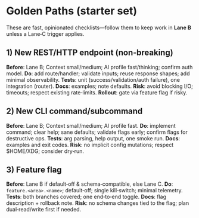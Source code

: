 # Golden Paths (starter set)

These are fast, opinionated checklists—follow them to keep work in **Lane B** unless a Lane‑C trigger applies.

## 1) New REST/HTTP endpoint (non‑breaking)
**Before**: Lane B; Context small/medium; AI profile fast/thinking; confirm auth model.
**Do**: add route/handler; validate inputs; reuse response shapes; add minimal observability.
**Tests**: unit (success/validation/auth failure), one integration (router).
**Docs**: examples; note defaults.
**Risk**: avoid blocking I/O; timeouts; respect existing rate‑limits.
**Rollout**: gate via feature flag if risky.

## 2) New CLI command/subcommand
**Before**: Lane B; Context small/medium; AI profile fast.
**Do**: implement command; clear help; sane defaults; validate flags early; confirm flags for destructive ops.
**Tests**: arg parsing, help output, one smoke run.
**Docs**: examples and exit codes.
**Risk**: no implicit config mutations; respect $HOME/XDG; consider dry‑run.

## 3) Feature flag
**Before**: Lane B if default‑off & schema‑compatible, else Lane C.
**Do**: `feature.<area>.<name>`; default‑off; single kill‑switch; minimal telemetry.
**Tests**: both branches covered; one end‑to‑end toggle.
**Docs**: flag description + rollback note.
**Risk**: no schema changes tied to the flag; plan dual‑read/write first if needed.
